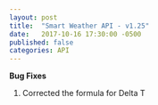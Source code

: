 ```yaml
---
layout: post
title:  "Smart Weather API - v1.25"
date:   2017-10-16 17:30:00 -0500
published: false
categories: API
---
```


**Bug Fixes**
1. Corrected the formula for Delta T

